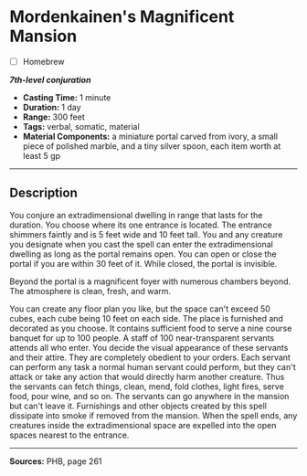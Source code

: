# Mordenkainen's Magnificent Mansion
- [ ] Homebrew

***7th-level conjuration***
- **Casting Time:** 1 minute
- **Duration:** 1 day
- **Range:** 300 feet
- **Tags:** verbal, somatic, material
- **Material Components:** a miniature portal carved from ivory, a small piece of polished marble, and a tiny silver spoon, each item worth at least 5 gp

---

## Description
You conjure an extradimensional dwelling in range that lasts for the duration.
You choose where its one entrance is located.
The entrance shimmers faintly and is 5 feet wide and 10 feet tall.
You and any creature you designate when you cast the spell can enter the extradimensional dwelling as long as the portal remains open.
You can open or close the portal if you are within 30 feet of it.
While closed, the portal is invisible.

Beyond the portal is a magnificent foyer with numerous chambers beyond.
The atmosphere is clean, fresh, and warm.

You can create any floor plan you like, but the space can't exceed 50 cubes, each cube being 10 feet on each side.
The place is furnished and decorated as you choose.
It contains sufficient food to serve a nine course banquet for up to 100 people.
A staff of 100 near-transparent servants attends all who enter.
You decide the visual appearance of these servants and their attire.
They are completely obedient to your orders.
Each servant can perform any task a normal human servant could perform, but they can't attack or take any action that would directly harm another creature.
Thus the servants can fetch things, clean, mend, fold clothes, light fires, serve food, pour wine, and so on.
The servants can go anywhere in the mansion but can't leave it.
Furnishings and other objects created by this spell dissipate into smoke if removed from the mansion.
When the spell ends, any creatures inside the extradimensional space are expelled into the open spaces nearest to the entrance.

---

**Sources:** PHB, page 261
